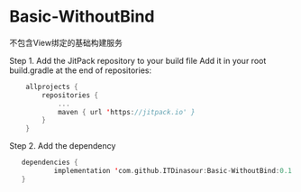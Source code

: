 # Basic-WithoutBind
 不包含View绑定的基础构建服务
 
 
 Step 1. Add the JitPack repository to your build file
  Add it in your root build.gradle at the end of repositories:
```kotlin 
 	allprojects {
 		repositories {
 			...
 			maven { url 'https://jitpack.io' }
 		}
 	}
``` 
 Step 2. Add the dependency
 ```kotlin 
 	dependencies {
 	        implementation 'com.github.ITDinasour:Basic-WithoutBind:0.1'
 	}
```  
